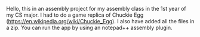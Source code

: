 Hello, this in an assembly project for my assembly class in the 1st year of my CS major. I had to do a game replica of Chuckie Egg (https://en.wikipedia.org/wiki/Chuckie_Egg).
I also have added all the files in a zip.
You can run the app by using an notepad++ assembly plugin.  
